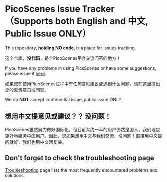 # PicoScenes Issue Tracker（Supports both English and 中文, Public Issue ONLY）

This repository, **holding NO code**, is a place for issues tracking.

这个仓库，**没代码**，是个PicoScenes平台交流问答的地方！

If you have any problems in using PicoScenes or have some suggestions, please issue it [here](https://gitlab.com/wifisensing/picoscenes-issue-tracker/issues).

如果您在使用PicoScenes过程中有任何意见建议或遇到什么问题，请在[这里](https://gitlab.com/wifisensing/picoscenes-issue-tracker/issues)提出您的宝贵意见或问题。

We do **NOT** accept confidential issue, public issue ONLY.

## 想用中文提意见或建议？？ 没问题！

PicoScenes虽然努力做好国际化，但目前大约一半的用户仍然是国人，我们理应更好地服务中国用户。因此，您如果想用中文与我们交流，没问题！直接用中文提问就好，我们也用中文回复😁。

## Don't forget to check the troubleshooting page

[Troubleshooting](https://ps.zpj.io/troubleshooting.html) page lists the most frequently encountered problems and solutions.
